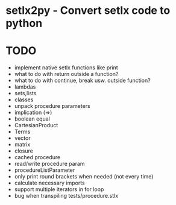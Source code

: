# setlx2py - Convert setlx code to python

# TODO
- implement native setlx functions like print
- what to do with return outside a function?
- what to do with continue, break usw. outside function?
- lambdas
- sets,lists
- classes
- unpack procedure parameters
- implication (=>)
- boolean equal
- CartesianProduct
- Terms
- vector
- matrix
- closure 
- cached procedure
- read/write procedure param
- procedureListParameter
- only print round brackets when needed (not every time)
- calculate necessary imports
- support multiple iterators in for loop
- bug when transpiling tests/procedure.stlx
